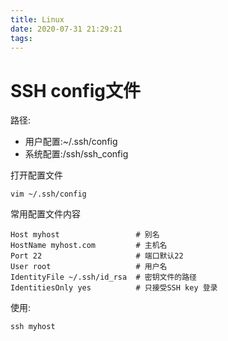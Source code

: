 ```yaml
---
title: Linux
date: 2020-07-31 21:29:21
tags:
---
```


# SSH config文件

路径:

- 用户配置:~/.ssh/config
- 系统配置:/ssh/ssh_config

打开配置文件

```
vim ~/.ssh/config
```

常用配置文件内容

```
Host myhost                 # 别名
HostName myhost.com         # 主机名
Port 22                     # 端口默认22
User root                   # 用户名
IdentityFile ~/.ssh/id_rsa  # 密钥文件的路径
IdentitiesOnly yes          # 只接受SSH key 登录
```

使用:

```
ssh myhost
```
